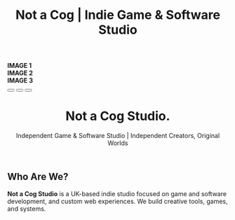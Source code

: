 ﻿---
layout: default
title: Not a Cog | Indie Game & Software Studio
description: Not a Cog is an independent game and development studio crafting original experiences. Based in the UK, we create games, websites, software and tools.
---

<!-- Showreel Section MUST ADD ALT TAGS TO IMAGES.  -->
<!-- Showreel Section -->
<section class="showreel-container" aria-label="Studio Showreel">
  <div class="carousel" id="carousel">
    <div class="carousel-slide active"><strong>IMAGE 1</strong></div>
    <div class="carousel-slide"><strong>IMAGE 2</strong></div>
    <div class="carousel-slide"><strong>IMAGE 3</strong></div>
  </div>
  <div class="carousel-buttons">
    <button onclick="goToSlide(0)"></button>
    <button onclick="goToSlide(1)"></button>
    <button onclick="goToSlide(2)"></button>
  </div>
</section>


<!-- Hero Section -->
<header class="hero" role="banner">
  <h1>Not a Cog Studio.</h1>
  <p>Independent Game & Software Studio | Independent Creators, Original Worlds</p>
</header>

<!-- About Section -->
<section class="section" aria-labelledby="about-heading">
  <h2 id="about-heading">Who Are We?</h2>
  <p><strong>Not a Cog Studio</strong> is a UK-based indie studio focused on game and software development, and custom web experiences. We build creative tools, games, and systems.</p>
</section>


<!-- Keywords for SEO (hidden for screen readers) -->
<div style="display:none; visibility:hidden;">
  indie game studio UK,game development, original indie games, custom game mechanics, Unreal Engine developers, Unity developers, game prototyping studio, small game studio UK, narrative games, multiplayer indie games, web development for creative studios, software tools for creators, ethical software development, custom web development, UK web design studio, small business websites, e-commerce alternatives, static site design, creative tech studio, digital tools for teams, immersive experiences, Not a Cog Studio, UK-based indie developers
</div>
